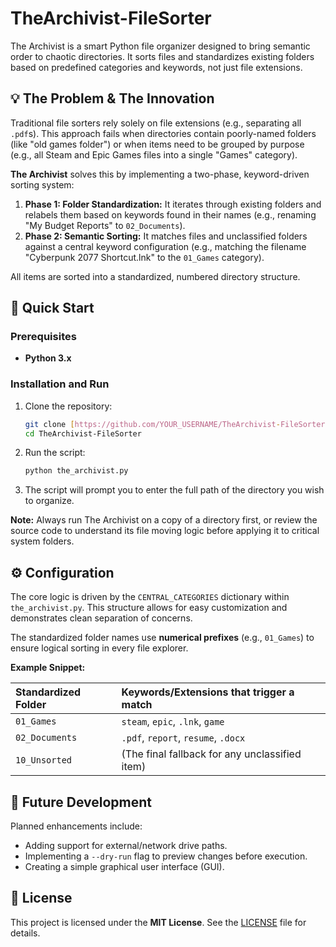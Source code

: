 # TheArchivist-FileSorter
The Archivist is a smart Python file organizer designed to bring semantic order to chaotic directories. It sorts files and standardizes existing folders based on predefined categories and keywords, not just file extensions.
## 💡 The Problem & The Innovation

Traditional file sorters rely solely on file extensions (e.g., separating all `.pdf`s). This approach fails when directories contain poorly-named folders (like "old games folder") or when items need to be grouped by purpose (e.g., all Steam and Epic Games files into a single "Games" category).

**The Archivist** solves this by implementing a two-phase, keyword-driven sorting system:

1.  **Phase 1: Folder Standardization:** It iterates through existing folders and relabels them based on keywords found in their names (e.g., renaming "My Budget Reports" to `02_Documents`).
2.  **Phase 2: Semantic Sorting:** It matches files and unclassified folders against a central keyword configuration (e.g., matching the filename "Cyberpunk 2077 Shortcut.lnk" to the `01_Games` category).

All items are sorted into a standardized, numbered directory structure.
## 🚀 Quick Start

### Prerequisites
*  **Python 3.x**

### Installation and Run
1.  Clone the repository:
    ```bash
    git clone [https://github.com/YOUR_USERNAME/TheArchivist-FileSorter.git](https://github.com/YOUR_USERNAME/TheArchivist-FileSorter.git)
    cd TheArchivist-FileSorter
    ```
2.  Run the script:
    ```bash
    python the_archivist.py
    ```
3.  The script will prompt you to enter the full path of the directory you wish to organize.

**Note:** Always run The Archivist on a copy of a directory first, or review the source code to understand its file moving logic before applying it to critical system folders.
## ⚙️ Configuration

The core logic is driven by the `CENTRAL_CATEGORIES` dictionary within `the_archivist.py`. This structure allows for easy customization and demonstrates clean separation of concerns.

The standardized folder names use **numerical prefixes** (e.g., `01_Games`) to ensure logical sorting in every file explorer.

**Example Snippet:**

| Standardized Folder | Keywords/Extensions that trigger a match |
| :--- | :--- |
| `01_Games` | `steam`, `epic`, `.lnk`, `game` |
| `02_Documents` | `.pdf`, `report`, `resume`, `.docx` |
| `10_Unsorted` | (The final fallback for any unclassified item) |
## 🎯 Future Development

Planned enhancements include:
* Adding support for external/network drive paths.
* Implementing a `--dry-run` flag to preview changes before execution.
* Creating a simple graphical user interface (GUI).

## 📄 License

This project is licensed under the **MIT License**. See the [LICENSE](LICENSE) file for details.